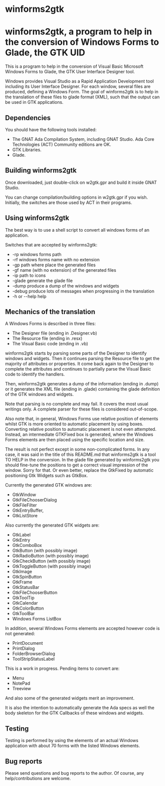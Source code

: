 # winforms2gtk
winforms2gtk, a program to help in the conversion of Windows Forms to Glade, the GTK UID
========================================================================================

This is a program to help in the conversion of Visual Basic Microsoft Windows Forms 
to Glade, the GTK User Interface Designer tool.

Windows provides Visual Studio as a Rapid Application Development tool including its 
User Interface Designer. For each window, several files are produced, defining a 
Windows Form. The goal of winforms2gtk is to help in the translation of these files to glade
format (XML), such that the output can be used in GTK applications.

Dependencies
------------

You should have the following tools installed:

- The GNAT Ada Compilation System, including GNAT Studio. Ada Core Technologies (ACT) 
Community editions are OK.
- GTK Libraries.
- Glade.


Building winforms2gtk
---------------------
Once downloaded, just double-click on w2gtk.gpr and build it inside GNAT Studio.

You can change compilation/building options in w2gtk.gpr if you wish. Initially, the
switches are those used by ACT in their programs.


Using winforms2gtk
------------------
The best way is to use a shell script to convert all windows forms of an application.

Switches that are accepted by winforms2gtk:

- -rp windows forms path
- -rf windows forms name with no extension
- -gp path where place the generated files
- -gf name (with no extension) of the generated files
- -ip path to icons
- -glade generate the glade file
- -dump produce a dump of the windows and widgets
- -debug produce lots of messages when progressing in the translation
- -h or --help help

Mechanics of the translation
----------------------------
A Windows Forms is described in three files:

- The Designer file (ending in .Designer.vb)
- The Resource file (ending in .resx)
- The Visual Basic code (ending in .vb)

winforms2gtk starts by parsing some parts of the Designer to identify windows and widgets. Then it
continues parsing the Resource file to get the majority of attributes or properties. It
come back again to the Designer to complete the attributes and continues to partially parse
the Visual Basic code to identify the handlers.

Then, winforms2gtk generates a dump of the information (ending in .dump) or it generates the XML
file (ending in .glade) containing the glade definition of the GTK windows and widgets.

Note that parsing is no complete and may fail. It covers the most usual writings only. A 
complete parser for these files is considered out-of-scope.

Also note that, in general, Windows Forms use relative position of elements whilst GTK
is more oriented to automatic placement by using boxes. Converting relative position to
automatic placement is not even attempted. Instead, an intermediate GTKFixed box is 
generated, where the Windows Forms elements are then placed using the specific location
and size.

The result is not perfect except in some non-complicated forms. In any case, it was
said in the title of this README.md that winforms2gtk is a tool TO HELP in the conversion.
In the glade file generated by winforms2gtk you should fine-tune the positions to get a 
correct visual impression of the window. Sorry for that. Or even better, replace the GtkFixed
by automatic positioning Gtk Widgets such as GtkBox.

Currently the generated GTK windows are:

- GtkWindow
- GtkFileChooserDialog
- GtkFileFilter
- GtkEntryBuffer,
- GtkListStore

Also currently the generated GTK widgets are:

- GtkLabel 
- GtkEntry
- GtkComboBox
- GtkButton (with possibly image)
- GtkRadioButton  (with possibly image)
- GtkCheckButton (with possibly image)
- GtkToggleButton (with possibly image)
- GtkImage 
- GtkSpinButton
- GtkFrame
- GtkStatusBar 
- GtkFileChooserButton
- GtkToolTip 
- GtkCalendar
- GtkColorButton
- GtkToolBar
- Windows Forms ListBox

In addition, several Windows Forms elements are accepted however code is not generated:

- PrintDocument
- PrintDialog
- FolderBrowserDialog
- ToolStripStatusLabel

This is a work in progress. Pending items to convert are:

- Menu
- NotePad
- Treeview

And also some of the generated widgets merit an improvement.

It is also the intention to automatically generate the Ada specs as well the body skeleton
for the GTK Callbacks of these windows and widgets.

Testing
-------
Testing is performed by using the elements of an actual Windows application with about 
70 forms with the listed Windows elements.

Bug reports
-----------
Please send questions and bug reports to the author. Of course, any help/contributions are
welcome.
